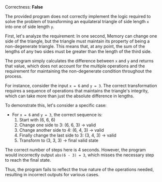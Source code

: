 Correctness: **False**

The provided program does not correctly implement the logic required to solve the problem of transforming an equilateral triangle of side length `x` into one of side length `y`. 

First, let's analyze the requirement: In one second, Memory can change one side of the triangle, but the triangle must maintain its property of being a non-degenerate triangle. This means that, at any point, the sum of the lengths of any two sides must be greater than the length of the third side. 

The program simply calculates the difference between `x` and `y` and returns that value, which does not account for the multiple operations and the requirement for maintaining the non-degenerate condition throughout the process. 

For instance, consider the input `x = 6` and `y = 3`. The correct transformation requires a sequence of operations that maintains the triangle's integrity, which can take more than just the absolute difference in lengths. 

To demonstrate this, let's consider a specific case:
- For `x = 6` and `y = 3`, the correct sequence is:
  1. Start with (6, 6, 6)
  2. Change one side to 3: (6, 6, 3) → valid
  3. Change another side to 4: (6, 4, 3) → valid
  4. Finally change the last side to 3: (3, 4, 3) → valid
  5. Transform to (3, 3, 3) → final valid state

The correct number of steps here is 4 seconds. However, the program would incorrectly output `abs(6 - 3) = 3`, which misses the necessary step to reach the final state.

Thus, the program fails to reflect the true nature of the operations needed, resulting in incorrect outputs for various cases.